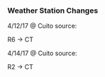 ### Weather Station Changes

4/12/17 @ Cuito source:

R6 -> CT 

4/14/17 @ Cuito source: 

R2 -> CT
